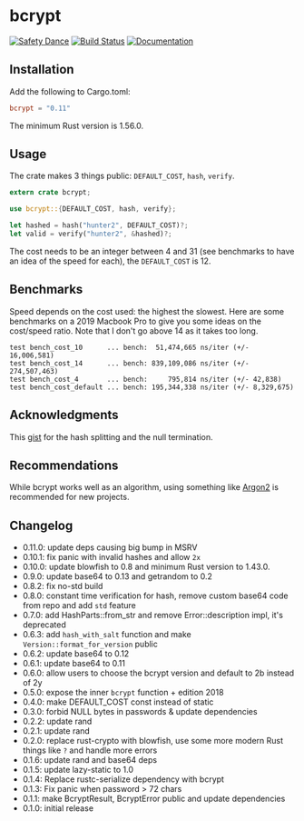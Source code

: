 # bcrypt

[![Safety Dance](https://img.shields.io/badge/unsafe-forbidden-success.svg)](https://github.com/rust-secure-code/safety-dance/)
[![Build Status](https://travis-ci.org/Keats/rust-bcrypt.svg)](https://travis-ci.org/Keats/rust-bcrypt)
[![Documentation](https://docs.rs/bcrypt/badge.svg)](https://docs.rs/bcrypt)

## Installation
Add the following to Cargo.toml:

```toml
bcrypt = "0.11"
```

The minimum Rust version is 1.56.0.

## Usage
The crate makes 3 things public: `DEFAULT_COST`, `hash`, `verify`.

```rust
extern crate bcrypt;

use bcrypt::{DEFAULT_COST, hash, verify};

let hashed = hash("hunter2", DEFAULT_COST)?;
let valid = verify("hunter2", &hashed)?;
```

The cost needs to be an integer between 4 and 31 (see benchmarks to have an idea of the speed for each), the `DEFAULT_COST` is 12.

## Benchmarks
Speed depends on the cost used: the highest the slowest.
Here are some benchmarks on a 2019 Macbook Pro to give you some ideas on the cost/speed ratio.
Note that I don't go above 14 as it takes too long.

```
test bench_cost_10      ... bench:  51,474,665 ns/iter (+/- 16,006,581)
test bench_cost_14      ... bench: 839,109,086 ns/iter (+/- 274,507,463)
test bench_cost_4       ... bench:     795,814 ns/iter (+/- 42,838)
test bench_cost_default ... bench: 195,344,338 ns/iter (+/- 8,329,675)
```

## Acknowledgments
This [gist](https://gist.github.com/rgdmarshall/ae3dc072445ed88b357a) for the hash splitting and the null termination.

## Recommendations
While bcrypt works well as an algorithm, using something like [Argon2](https://en.wikipedia.org/wiki/Argon2) is recommended
for new projects.

## Changelog

* 0.11.0: update deps causing big bump in MSRV
* 0.10.1: fix panic with invalid hashes and allow `2x`
* 0.10.0: update blowfish to 0.8 and minimum Rust version to 1.43.0.
* 0.9.0: update base64 to 0.13 and getrandom to 0.2
* 0.8.2: fix no-std build
* 0.8.0: constant time verification for hash, remove custom base64 code from repo and add `std` feature
* 0.7.0: add HashParts::from_str and remove Error::description impl, it's deprecated
* 0.6.3: add `hash_with_salt` function and make `Version::format_for_version` public
* 0.6.2: update base64 to 0.12
* 0.6.1: update base64 to 0.11
* 0.6.0: allow users to choose the bcrypt version and default to 2b instead of 2y
* 0.5.0: expose the inner `bcrypt` function + edition 2018
* 0.4.0: make DEFAULT_COST const instead of static
* 0.3.0: forbid NULL bytes in passwords & update dependencies
* 0.2.2: update rand
* 0.2.1: update rand
* 0.2.0: replace rust-crypto with blowfish, use some more modern Rust things like `?` and handle more errors
* 0.1.6: update rand and base64 deps
* 0.1.5: update lazy-static to 1.0
* 0.1.4: Replace rustc-serialize dependency with bcrypt
* 0.1.3: Fix panic when password > 72 chars
* 0.1.1: make BcryptResult, BcryptError public and update dependencies
* 0.1.0: initial release
